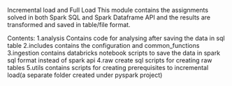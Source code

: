 Incremental load and Full Load
This module contains the assignments solved in both Spark SQL and Spark Dataframe API and the results are transformed and saved in table/file format.

Contents: 1.analysis Contains code for analysing after saving the data in sql table 2.includes contains the configuration and common_functions 3.ingestion contains databricks notebook scripts to save the data in spark sql format instead of spark api 4.raw create sql scripts for creating raw tables 5.utils contains scripts for creating prerequisites to incremental load(a separate folder created under pyspark project)
